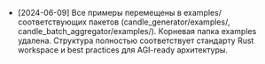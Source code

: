 - [2024-06-09] Все примеры перемещены в examples/ соответствующих пакетов (candle_generator/examples/, candle_batch_aggregator/examples/). Корневая папка examples удалена. Структура полностью соответствует стандарту Rust workspace и best practices для AGI-ready архитектуры. 